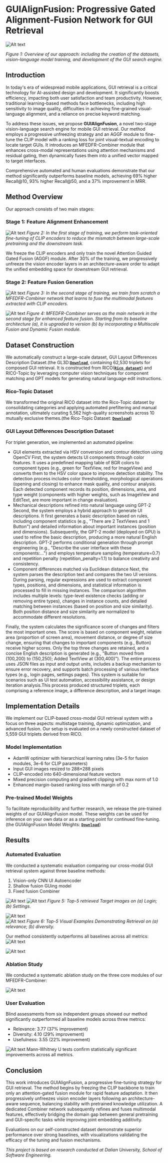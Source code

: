 # GUIAlignFusion: Progressive Gated Alignment-Fusion Network for GUI Retrieval
![Alt text](https://github.com/fangyanjia1999/GUIAlignFusion/blob/main/Display/overall.PNG)

*Figure 1: Overview of our approach: including the creation of the datasets, vision-language model training, and development of the GUI search engine.*

## Introduction
In today's era of widespread mobile applications, GUI retrieval is a critical technology for AI-assisted design and development. It significantly boosts efficiency, impacting both user satisfaction and team productivity. However, traditional learning-based methods face bottlenecks, including high sensitivity to image quality, difficulties in achieving fine-grained visual-language alignment, and a reliance on precise keyword matching.

To address these issues, we propose **GUIAlignFusion**, a novel two-stage vision-language search engine for mobile GUI retrieval. Our method employs a progressive unfreezing strategy and an AGGF module to fine-tune the CLIP model with a ranking loss for joint visual-textual encoding to locate target GUIs. It introduces an MFEDFR-Combiner module that enhances cross-modal representations using attention mechanisms and residual gating, then dynamically fuses them into a unified vector mapped to target interfaces.

Comprehensive automated and human evaluations demonstrate that our method significantly outperforms baseline models, achieving 69% higher Recall@10, 93% higher Recall@50, and a 37% improvement in MRR.

## Method Overview
Our approach consists of two main stages:

### Stage 1: Feature Alignment Enhancement
![Alt text](https://github.com/fangyanjia1999/-GUIAlignFusion/blob/main/Display/stage1.png)
*Figure 2: In the first stage of training, we perform task-oriented fine-tuning of CLIP encoders to reduce the mismatch between large-scale pretraining and the downstream task.*

We freeze the CLIP encoders and only train the novel Attention Guided Gated Fusion (AGGF) module. After 30% of the training, we progressively unfreeze the vision encoder layers in an architecture-aware order to adapt the unified embedding space for downstream GUI retrieval.

### Stage 2: Feature Fusion Generation
![Alt text](https://github.com/fangyanjia1999/-GUIAlignFusion/blob/main/Display/stage2.png)
*Figure 3: In the second stage of training, we train from scratch a MFEDFR-Combiner network that learns to fuse the multimodal features extracted with CLIP encoders.*

![Alt text](https://github.com/fangyanjia1999/-GUIAlignFusion/blob/main/Display/Model2.png)
*Figure 4: MFEDFR-Combiner serves as the main network in the second stage for enhanced feature fusion. Starting from its baseline architecture (a), it is upgraded to version (b) by incorporating a Multiscale Fusion and Dynamic Fusion module.*

## Dataset Construction
We automatically construct a large-scale dataset, GUI Layout Differences Description Dataset.(the GL3D:**[`Download`](https://drive.google.com/drive/folders/1SUR1Tzp0BixmFNH4YIjJNgNId8IoarMf?usp=drive_link)**, containing 62,530 triplets for composed GUI retrieval. It is constructed from RICO(**[`Rico dataset`](http://interactionmining.org/rico)**) and RICO-Topic by leveraging computer vision techniques for component matching and GPT models for generating natural language edit instructions.

### Rico-Topic Dataset
We transformed the original RICO dataset into the Rico-Topic dataset by consolidating categories and applying automated prefiltering and manual annotation, ultimately curating 5,562 high-quality screenshots across 10 mutually exclusive themes.(the Rico-Topic Dataset: **[`Download`](https://drive.google.com/file/d/11TPlera7HjaF4O_8s0dd8OPgvfd0AeWh/view?usp=sharing)**)

### GUI Layout Differences Description Dataset
For triplet generation, we implemented an automated pipeline:
- GUI elements extracted via HSV conversion and contour detection using OpenCV
First, the system detects UI components through color features. It uses a predefined mapping table of BGR colors to component types (e.g., green for TextView, red for ImageView) and converts them to the HSV color space to improve detection stability. The detection process includes color thresholding, morphological operations (opening and closing) to enhance mask quality, and contour analysis. Each detected component records its position, dimensions, area, and type weight (components with higher weights, such as ImageView and EditText, are more important in change evaluation).
- Mechanical descriptions refined into natural language using GPT-2
Second, the system employs a hybrid approach to generate UI descriptions. It first generates a basic description based on rules, including component statistics (e.g., "There are 2 TextViews and 1 Button") and detailed information about important instances (position and dimensions). Subsequently, the GPT-2 model (deployed on GPU) is used to refine the basic description, producing a more natural English description. GPT-2 performs conditional generation through prompt engineering (e.g., "Describe the user interface with these components:...") and employs temperature sampling (temperature=0.7) and repetition penalty (repetition_penalty=1.1) to balance creativity and consistency.
- Component differences matched via Euclidean distance
Next, the system parses the description text and compares the two UI versions. During parsing, regular expressions are used to extract component types, positions, and dimensions, and statistical information is processed to fill in missing instances. The comparison algorithm includes multiple levels: type-level existence checks (adding or removing entire types), changes in instance counts, and detailed matching between instances (based on position and size similarity). Both position distance and size similarity are normalized to accommodate different resolutions.

Finally, the system calculates the significance score of changes and filters the most important ones. The score is based on component weight, relative area (proportion of screen area), movement distance, or degree of size change, ensuring that changes to important components (e.g., Button) receive higher scores. Only the top three changes are retained, and a concise English description is generated (e.g., "Button moved from (100,200) to (150,250); Added TextView at (300,400)"). The entire process uses JSON files as input and output units, includes a backup mechanism to ensure error recovery, and supports batch processing of various interface types (e.g., login pages, settings pages). This system is suitable for scenarios such as UI test automation, accessibility assistance, or design iteration analysis.This process produced structured triplets, each comprising a reference image, a difference description, and a target image.

## Implementation Details
We implement our CLIP-based cross-modal GUI retrieval system with a focus on three aspects: multistage training, dynamic optimization, and advanced fusion. Our setup is evaluated on a newly constructed dataset of 5,559 GUI triplets derived from RICO.

### Model Implementation
- AdamW optimizer with hierarchical learning rates (3e-5 for fusion modules, 3e-6 for CLIP parameters)
- Input GUI images resized to 288×288 pixels
- CLIP-encoded into 640-dimensional feature vectors
- Mixed precision computing and gradient clipping with max norm of 1.0
- Enhanced margin-based ranking loss with margin of 0.2

### Pre-trained Model Weights
To facilitate reproducibility and further research, we release the pre-trained weights of our GUIAlignFusion model. These weights can be used for inference on your own data or as a starting point for continued fine-tuning.(the GUIAlignFusion Model Weights: **[`Download`](https://drive.google.com/file/d/1u43DZe968v9Fs9xMvUbUnn4jQbkAM-uZ/view?usp=drive_link)**)


## Results
### Automated Evaluation
We conducted a systematic evaluation comparing our cross-modal GUI retrieval system against three baseline methods:
1. Vision-only CNN UI Autoencoder
2. Shallow fusion GUing model
3. Fixed fusion Combiner

![Alt text](https://github.com/fangyanjia1999/-GUIAlignFusion/blob/main/Display/login.jpg)
![Alt text](https://github.com/fangyanjia1999/-GUIAlignFusion/blob/main/Display/setting.jpg)
*Figure 5: Top-5 retrieved Target images on (a) Login; (b) Settings.*

![Alt text](https://github.com/fangyanjia1999/-GUIAlignFusion/blob/main/Display/relevance.jpg)  
![Alt text](https://github.com/fangyanjia1999/-GUIAlignFusion/blob/main/Display/diversity.jpg)
*Figure 6: Top-5 Visual Examples Demonstrating Retrieval on (a) relevance; (b) diversity.*

Our method consistently outperforms all baselines across all metrics:
![Alt text](https://github.com/fangyanjia1999/-GUIAlignFusion/blob/main/Display/T1.png)

![Alt text](https://github.com/fangyanjia1999/-GUIAlignFusion/blob/main/Display/T2.png)
### Ablation Study
We conducted a systematic ablation study on the three core modules of our MFEDFR-Combiner:

![Alt text](https://github.com/fangyanjia1999/-GUIAlignFusion/blob/main/Display/T3.png)
### User Evaluation
Blind assessments from six independent groups showed our method significantly outperformed all baseline models across three metrics:
- Relevance: 3.77 (37% improvement)
- Diversity: 4.10 (29% improvement)
- Usefulness: 3.55 (22% improvement)

![Alt text](https://github.com/fangyanjia1999/-GUIAlignFusion/blob/main/Display/T4.png)
Mann-Whitney U tests confirm statistically significant improvements across all metrics.

## Conclusion
This work introduces GUIAlignFusion, a progressive fine-tuning strategy for GUI retrieval. The method begins by freezing the CLIP backbone to train only an attention-gated fusion module for rapid feature adaptation. It then progressively unfreezes vision encoder layers following an architecture-aware sequence, balancing stability with pretrained knowledge utilization. A dedicated Combiner network subsequently refines and fuses multimodal features, effectively bridging the domain gap between general pretraining and GUI-specific tasks while improving joint embedding additivity.

Evaluations on our self-constructed dataset demonstrate superior performance over strong baselines, with visualizations validating the efficacy of the tuning and fusion mechanisms.


*This project is based on research conducted at Dalian University, School of Software Engineering.*
